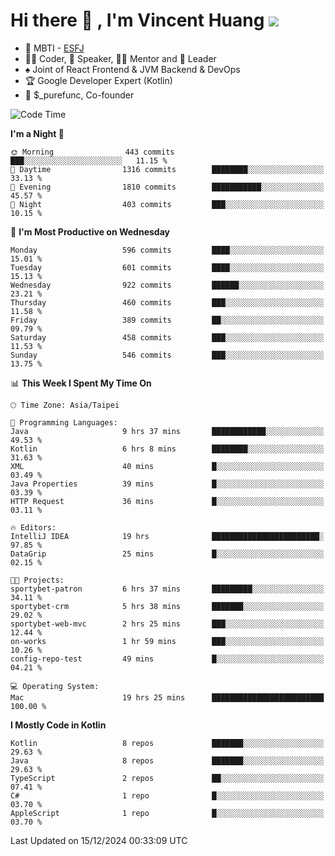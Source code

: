 # Hi there 👋 , I'm Vincent Huang ![](https://komarev.com/ghpvc/?username=Jian-Min-Huang)
- 👀 MBTI - [ESFJ](https://www.16personalities.com/esfj-personality)
- 👨‍💻 Coder, 🎤 Speaker, 👨‍🏫 Mentor and 🚀 Leader
- ♠️ Joint of React Frontend & JVM Backend & DevOps
- 🏆 Google Developer Expert (Kotlin)
- 💼 $_purefunc, Co-founder

<!--START_SECTION:waka-->
![Code Time](http://img.shields.io/badge/Code%20Time-4%2C794%20hrs%2059%20mins-blue)

**I'm a Night 🦉** 

```text
🌞 Morning                443 commits         ███░░░░░░░░░░░░░░░░░░░░░░   11.15 % 
🌆 Daytime                1316 commits        ████████░░░░░░░░░░░░░░░░░   33.13 % 
🌃 Evening                1810 commits        ███████████░░░░░░░░░░░░░░   45.57 % 
🌙 Night                  403 commits         ███░░░░░░░░░░░░░░░░░░░░░░   10.15 % 
```
📅 **I'm Most Productive on Wednesday** 

```text
Monday                   596 commits         ████░░░░░░░░░░░░░░░░░░░░░   15.01 % 
Tuesday                  601 commits         ████░░░░░░░░░░░░░░░░░░░░░   15.13 % 
Wednesday                922 commits         ██████░░░░░░░░░░░░░░░░░░░   23.21 % 
Thursday                 460 commits         ███░░░░░░░░░░░░░░░░░░░░░░   11.58 % 
Friday                   389 commits         ██░░░░░░░░░░░░░░░░░░░░░░░   09.79 % 
Saturday                 458 commits         ███░░░░░░░░░░░░░░░░░░░░░░   11.53 % 
Sunday                   546 commits         ███░░░░░░░░░░░░░░░░░░░░░░   13.75 % 
```


📊 **This Week I Spent My Time On** 

```text
🕑︎ Time Zone: Asia/Taipei

💬 Programming Languages: 
Java                     9 hrs 37 mins       ████████████░░░░░░░░░░░░░   49.53 % 
Kotlin                   6 hrs 8 mins        ████████░░░░░░░░░░░░░░░░░   31.63 % 
XML                      40 mins             █░░░░░░░░░░░░░░░░░░░░░░░░   03.49 % 
Java Properties          39 mins             █░░░░░░░░░░░░░░░░░░░░░░░░   03.39 % 
HTTP Request             36 mins             █░░░░░░░░░░░░░░░░░░░░░░░░   03.11 % 

🔥 Editors: 
IntelliJ IDEA            19 hrs              ████████████████████████░   97.85 % 
DataGrip                 25 mins             █░░░░░░░░░░░░░░░░░░░░░░░░   02.15 % 

🐱‍💻 Projects: 
sportybet-patron         6 hrs 37 mins       █████████░░░░░░░░░░░░░░░░   34.11 % 
sportybet-crm            5 hrs 38 mins       ███████░░░░░░░░░░░░░░░░░░   29.02 % 
sportybet-web-mvc        2 hrs 25 mins       ███░░░░░░░░░░░░░░░░░░░░░░   12.44 % 
on-works                 1 hr 59 mins        ███░░░░░░░░░░░░░░░░░░░░░░   10.26 % 
config-repo-test         49 mins             █░░░░░░░░░░░░░░░░░░░░░░░░   04.21 % 

💻 Operating System: 
Mac                      19 hrs 25 mins      █████████████████████████   100.00 % 
```

**I Mostly Code in Kotlin** 

```text
Kotlin                   8 repos             ███████░░░░░░░░░░░░░░░░░░   29.63 % 
Java                     8 repos             ███████░░░░░░░░░░░░░░░░░░   29.63 % 
TypeScript               2 repos             ██░░░░░░░░░░░░░░░░░░░░░░░   07.41 % 
C#                       1 repo              █░░░░░░░░░░░░░░░░░░░░░░░░   03.70 % 
AppleScript              1 repo              █░░░░░░░░░░░░░░░░░░░░░░░░   03.70 % 
```




 Last Updated on 15/12/2024 00:33:09 UTC
<!--END_SECTION:waka-->
